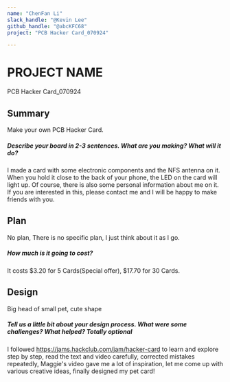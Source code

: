```yaml
---
name: "ChenFan Li"
slack_handle: "@Kevin Lee"
github_handle: "@abcKFC68"
project: "PCB Hacker Card_070924"

---
```


# PROJECT NAME
PCB Hacker Card_070924

## Summary
Make your own PCB Hacker Card.

##### Describe your board in 2-3 sentences. What are you making? What will it do?
I made a card with some electronic components and the NFS antenna on it. When you hold it close to the back of your phone, the LED on the card will light up. Of course, there is also some personal information about me on it. 
If you are interested in this, please contact me and I will be happy to make friends with you.

## Plan
No plan,
There is no specific plan, I just think about it as I go.

##### How much is it going to cost?
It costs $3.20 for 5 Cards(Special offer), $17.70 for 30 Cards.

## Design
Big head of small pet, cute shape

##### Tell us a little bit about your design process. What were some challenges? What helped? ***Totally optional***
I followed
https://jams.hackclub.com/jam/hacker-card
to learn and explore step by step, 
read the text and video carefully, 
corrected mistakes repeatedly, 
Maggie's video gave me a lot of inspiration, 
let me come up with various creative ideas, 
finally designed my pet card!
